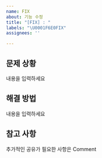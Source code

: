 ```yaml
---
name: FIX
about: 기능 수정
title: "[FIX] : "
labels: "\U0001F6E0FIX"
assignees: ''

---
```


## 문제 상황
내용을 입력하세요

## 해결 방법
내용을 입력하세요

## 참고 사항
추가적인 공유가 필요한 사항은 Comment
